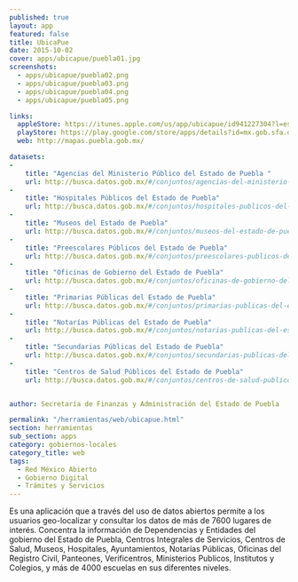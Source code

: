 ```yaml
---
published: true
layout: app
featured: false
title: UbicaPue
date: 2015-10-02
cover: apps/ubicapue/puebla01.jpg
screenshots:
  - apps/ubicapue/puebla02.png
  - apps/ubicapue/puebla03.png
  - apps/ubicapue/puebla04.png
  - apps/ubicapue/puebla05.png

links:
  appleStore: https://itunes.apple.com/us/app/ubicapue/id941227304?l=es&mt=8
  playStore: https://play.google.com/store/apps/details?id=mx.gob.sfa.dds.puebla.ubicapue
  web: http://mapas.puebla.gob.mx/

datasets:
-
    title: "Agencias del Ministerio Público del Estado de Puebla "
    url: http://busca.datos.gob.mx/#/conjuntos/agencias-del-ministerio-publico-del-estado-de-puebla
-
    title: "Hospitales Públicos del Estado de Puebla"
    url: http://busca.datos.gob.mx/#/conjuntos/hospitales-publicos-del-estado-de-puebla
-
    title: "Museos del Estado de Puebla"
    url: http://busca.datos.gob.mx/#/conjuntos/museos-del-estado-de-puebla
-
    title: "Preescolares Públicos del Estado de Puebla"
    url: http://busca.datos.gob.mx/#/conjuntos/preescolares-publicos-del-estado-de-puebla
-
    title: "Oficinas de Gobierno del Estado de Puebla"
    url: http://busca.datos.gob.mx/#/conjuntos/oficinas-de-gobierno-del-estado-de-puebla
-
    title: "Primarias Públicas del Estado de Puebla"
    url: http://busca.datos.gob.mx/#/conjuntos/primarias-publicas-del-estado-de-puebla
-
    title: "Notarías Públicas del Estado de Puebla"
    url: http://busca.datos.gob.mx/#/conjuntos/notarias-publicas-del-estado-de-puebla
-
    title: "Secundarias Públicas del Estado de Puebla"
    url: http://busca.datos.gob.mx/#/conjuntos/secundarias-publicas-del-estado-de-puebla
-
    title: "Centros de Salud Públicos del Estado de Puebla"
    url: http://busca.datos.gob.mx/#/conjuntos/centros-de-salud-publicos-del-estado-de-puebla


author: Secretaría de Finanzas y Administración del Estado de Puebla

permalink: "/herramientas/web/ubicapue.html"
section: herramientas
sub_section: apps
category: gobiernos-locales
category_title: web
tags:
  - Red México Abierto
  - Gobierno Digital
  - Trámites y Servicios
---
```


Es una aplicación que a través del uso de datos abiertos permite a los usuarios geo-localizar y consultar los datos de más de 7600 lugares de interés. Concentra la información de Dependencias y Entidades del gobierno del Estado de Puebla, Centros Integrales de Servicios, Centros de Salud, Museos, Hospitales, Ayuntamientos, Notarías Públicas, Oficinas del Registro Civil, Panteones, Verificentros, Ministerios Publicos, Institutos y Colegios, y más de 4000 escuelas en sus diferentes niveles.
